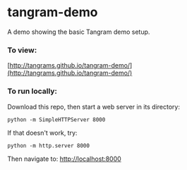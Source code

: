 # tangram-demo

A demo showing the basic Tangram demo setup.

### To view:

[http://tangrams.github.io/tangram-demo/](http://tangrams.github.io/tangram-demo/)

### To run locally:

Download this repo, then start a web server in its directory:

    python -m SimpleHTTPServer 8000
    
If that doesn't work, try:

    python -m http.server 8000
    
Then navigate to: [http://localhost:8000](http://localhost:8000)
